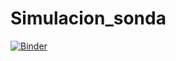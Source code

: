 # Simulacion_sonda
[![Binder](https://mybinder.org/badge_logo.svg)](https://mybinder.org/v2/gh/spinillac11/Simulacion_sonda.git/HEAD)